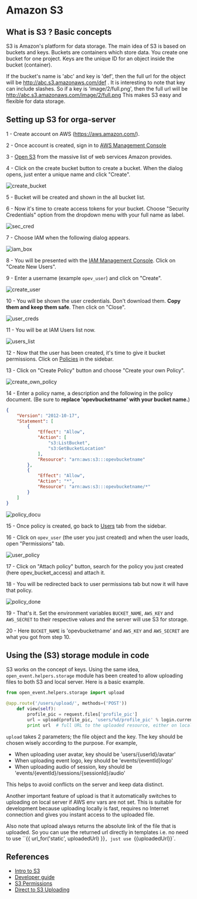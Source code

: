 # Amazon S3

## What is S3 ? Basic concepts

S3 is Amazon's platform for data storage. The main idea of S3 is based on buckets and keys.
Buckets are containers which store data. You create one bucket for one project.
Keys are the unique ID for an object inside the bucket (container).

If the bucket's name is 'abc' and key is 'def', then the full url for the object will be http://abc.s3.amazonaws.com/def .
It is interesting to note that key can include slashes. So if a key is 'image/2/full.png', then the full url will be http://abc.s3.amazonaws.com/image/2/full.png
This makes S3 easy and flexible for data storage.


## Setting up S3 for orga-server

1 - Create account on AWS (https://aws.amazon.com/).

2 - Once account is created, sign in to [AWS Management Console](https://console.aws.amazon.com/console/home)

3 - [Open S3](https://console.aws.amazon.com/s3/home) from the massive list of web services Amazon provides.

4 - Click on the create bucket button to create a bucket. When the dialog opens, just enter a unique name and click "Create".

![create_bucket](https://cloud.githubusercontent.com/assets/4047597/16184351/596ce8cc-36d9-11e6-9a20-f53b611fbcc2.png)

5 - Bucket will be created and shown in the all bucket list.

6 - Now it's time to create access tokens for your bucket. Choose "Security Credentials" option from the dropdown menu with your full name as label.

![sec_cred](https://cloud.githubusercontent.com/assets/4047597/16184350/5966a49e-36d9-11e6-831e-a40f51e1fe5a.png)

7 - Choose IAM when the following dialog appears.

![iam_box](https://cloud.githubusercontent.com/assets/4047597/16184349/5953359e-36d9-11e6-9501-e8a0f33ea1bc.png)

8 - You will be presented with the [IAM Management Console](https://console.aws.amazon.com/iam/home#users). Click on "Create New Users".

9 - Enter a username (example `opev_user`) and click on "Create".

![create_user](https://cloud.githubusercontent.com/assets/4047597/16184348/5949baf0-36d9-11e6-8c5c-6bf91fc97b8d.png)

10 - You will be shown the user credentials. Don't download them. **Copy them and keep them safe**. Then click on "Close".

![user_creds](https://cloud.githubusercontent.com/assets/4047597/16184342/58f5631a-36d9-11e6-839b-0e0502d60267.png)

11 - You will be at IAM Users list now.

![users_list](https://cloud.githubusercontent.com/assets/4047597/16184347/59434cce-36d9-11e6-890f-c88f3bd490f9.png)

12 - Now that the user has been created, it's time to give it bucket permissions. Click on [Policies](https://console.aws.amazon.com/iam/home?region=us-west-2#policies) in the sidebar.

13 - Click on "Create Policy" button and choose "Create your own Policy".

![create_own_policy](https://cloud.githubusercontent.com/assets/4047597/16184346/593d8a0a-36d9-11e6-9dea-247626c283de.png)

14 - Enter a policy name, a description and the following in the policy document. (Be sure to **replace 'opevbucketname' with your bucket name.**)

```json
{
    "Version": "2012-10-17",
    "Statement": [
        {
            "Effect": "Allow",
            "Action": [
                "s3:ListBucket",
                "s3:GetBucketLocation"
            ],
            "Resource": "arn:aws:s3:::opevbucketname"
        },
        {
            "Effect": "Allow",
            "Action": "*",
            "Resource": "arn:aws:s3:::opevbucketname/*"
        }
    ]
}
```

![policy_docu](https://cloud.githubusercontent.com/assets/4047597/16184345/59089a20-36d9-11e6-8ac0-9b16155207cd.png)

15 - Once policy is created, go back to [Users](https://console.aws.amazon.com/iam/home#users) tab from the sidebar.

16 - Click on `opev_user` (the user you just created) and when the user loads, open "Permissions" tab.

![user_policy](https://cloud.githubusercontent.com/assets/4047597/16184344/59007c32-36d9-11e6-885e-9ea05cff0a30.png)

17 - Click on "Attach policy" button, search for the policy you just created (here opev\_bucket\_access) and attach it.

18 - You will be redirected back to user permissions tab but now it will have that policy.

![policy_done](https://cloud.githubusercontent.com/assets/4047597/16184343/58fa292c-36d9-11e6-9a0f-bf629c04922e.png)

19 - That's it. Set the environment variables `BUCKET_NAME`, `AWS_KEY` and `AWS_SECRET` to their respective values and the server will use S3 for storage.

20 - Here `BUCKET_NAME` is 'opevbucketname' and `AWS_KEY` and `AWS_SECRET` are what you got from step 10.



## Using the (S3) storage module in code

S3 works on the concept of keys. Using the same idea, `open_event.helpers.storage` module has been created to allow uploading files to both S3 and local server.
Here is a basic example.

```python
from open_event.helpers.storage import upload

@app.route('/users/upload/', methods=('POST'))
    def view(self):
        profile_pic = request.files['profile_pic']
        url = upload(profile_pic, 'users/%d/profile_pic' % login.current_user.id)
        print url  # full URL to the uploaded resource, either on local server or S3
```

`upload` takes 2 parameters; the file object and the key. The key should be chosen wisely according to the purpose.
For example,
- When uploading user avatar, key should be 'users/{userId}/avatar'
- When uploading event logo, key should be 'events/{eventId}logo'
- When uploading audio of session, key should be 'events/{eventId}/sessions/{sessionId}/audio'

This helps to avoid conflicts on the server and keep data distinct.

Another important feature of upload is that it automatically switches to uploading on local server if AWS env vars are not set. This is suitable for development because
uploading locally is fast, requires no Internet connection and gives you instant access to the uploaded file.

Also note that upload always returns the absolute link of the file that is uploaded. So you can use the returned url directly in templates i.e. no need to use
``{{ url_for('static', uploadedUrl) }}`, just use `{{uploadedUrl}}`.



## References

* [Intro to S3](http://docs.aws.amazon.com/AmazonS3/latest/gsg/GetStartedWithS3.html)
* [Developer guide](http://docs.aws.amazon.com/AmazonS3/latest/dev/Welcome.html)
* [S3 Permissions](http://docs.aws.amazon.com/AmazonS3/latest/dev/using-with-s3-actions.html)
* [Direct to S3 Uploading](https://devcenter.heroku.com/articles/s3-upload-python)
